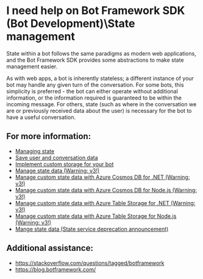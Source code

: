 # I need help on Bot Framework SDK (Bot Development)\State management
State within a bot follows the same paradigms as modern web applications, and the Bot Framework SDK provides some abstractions to make state management easier.

As with web apps, a bot is inherently stateless; a different instance of your bot may handle any given turn of the conversation. For some bots, this simplicity is preferred - the bot can either operate without additional information, or the information required is guaranteed to be within the incoming message. For others, state (such as where in the conversation we are or previously received data about the user) is necessary for the bot to have a useful conversation.
## For more information:
- [Managing state](https://docs.microsoft.com/en-us/azure/bot-service/bot-builder-concept-state?view=azure-bot-service-4.0)
- [Save user and conversation data](https://docs.microsoft.com/en-us/azure/bot-service/bot-builder-howto-v4-state?view=azure-bot-service-4.0&tabs=csharp)
- [Implement custom storage for your bot](https://docs.microsoft.com/en-us/azure/bot-service/bot-builder-custom-storage?view=azure-bot-service-4.0)
- [Manage state data (Warning: v3!)](https://docs.microsoft.com/en-us/azure/bot-service/dotnet/bot-builder-dotnet-state?view=azure-bot-service-3.0)
- [Manage custom state data with Azure Cosmos DB for .NET (Warning: v3!)](https://docs.microsoft.com/en-us/azure/bot-service/dotnet/bot-builder-dotnet-state-azure-cosmosdb?view=azure-bot-service-3.0)
- [Manage custom state data with Azure Cosmos DB for Node.js (Warning: v3!)](https://docs.microsoft.com/en-us/azure/bot-service/nodejs/bot-builder-nodejs-state-azure-cosmosdb?view=azure-bot-service-3.0)
- [Manage custom state data with Azure Table Storage for .NET (Warning: v3!)](https://docs.microsoft.com/en-us/azure/bot-service/dotnet/bot-builder-dotnet-state-azure-table-storage?view=azure-bot-service-3.0)
- [Manage custom state data with Azure Table Storage for Node.js (Warning: v3!)](https://docs.microsoft.com/en-us/azure/bot-service/nodejs/bot-builder-nodejs-state-azure-table-storage?view=azure-bot-service-3.0)
- [Mange state data (State service deprecation announcement)](https://docs.microsoft.com/en-us/azure/bot-service/rest-api/bot-framework-rest-state?view=azure-bot-service-4.0)
## Additional assistance:
- https://stackoverflow.com/questions/tagged/botframework
- https://blog.botframework.com/